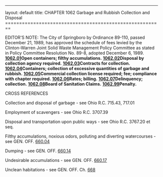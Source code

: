 ---
layout: default 
title: CHAPTER 1062 Garbage and Rubbish Collection and
Disposal ========================================================

EDITOR'S NOTE: The City of Springboro by Ordinance 89-110, passed
December 21, 1989, has approved the schedule of fees levied by the
Clinton-Warren Joint Solid Waste Management Policy Committee as stated
in Policy Committee Resolution No. 89-8, adopted December 6, 1989.
[**1062.01**](45e26b9d.html)**Open containers; filthy accumulations.**
[**1062.02**](45e51968.html)**Disposal by collection agency required.**
[**1062.03**](45ed4bde.html)**Contracts for collection.**
[**1062.04**](45f17b64.html)**Containers; collection of excessive
quantities of garbage and rubbish.**
[**1062.05**](45f5936c.html)**Commercial collection license required;
fee; compliance with chapter required.**
[**1062.06**](45f9a1fd.html)**Rates; billing.**
[**1062.07**](460184eb.html)**Delinquency; collection.**
[**1062.08**](4605686e.html)**Board of Sanitation Claims.**
[**1062.99**](460c27a2.html)**Penalty.**

CROSS REFERENCES

Collection and disposal of garbage - see Ohio R.C. 715.43, 717.01

Employment of scavengers - see Ohio R.C. 3707.39

Disposal and transportation upon public ways - see Ohio R.C. 3767.20 et
seq.

Filthy accumulations, noxious odors, polluting and diverting
watercourses - see GEN. OFF. [660.04](3591ce06.html)

Dumping - see GEN. OFF. [660.14](35e8a06a.html)

Undesirable accumulations - see GEN. OFF. [660.17](360145d6.html)

Unclean habitations - see GEN. OFF. Ch. [668](370eb757.html)
